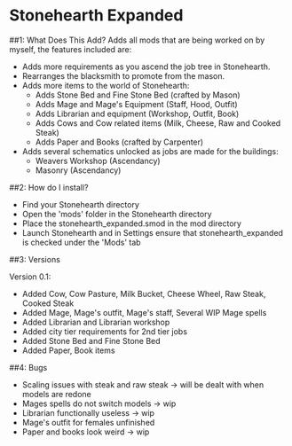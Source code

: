 # Stonehearth Expanded

##1: What Does This Add?
Adds all mods that are being worked on by myself, the features included are:
- Adds more requirements as you ascend the job tree in Stonehearth.
- Rearranges the blacksmith to promote from the mason.
- Adds more items to the world of Stonehearth:
  * Adds Stone Bed and Fine Stone Bed (crafted by Mason)
  * Adds Mage and Mage's Equipment (Staff, Hood, Outfit)
  * Adds Librarian and equipment (Workshop, Outfit, Book)
  * Adds Cows and Cow related items (Milk, Cheese, Raw and Cooked Steak)
  * Adds Paper and Books (crafted by Carpenter)
- Adds several schematics unlocked as jobs are made for the buildings:
  * Weavers Workshop (Ascendancy)
  * Masonry (Ascendancy)
  

##2: How do I install?
- Find your Stonehearth directory
- Open the 'mods' folder in the Stonehearth directory
- Place the stonehearth_expanded.smod in the mod directory
- Launch Stonehearth and in Settings ensure that stonehearth_expanded is checked under the 'Mods' tab


##3: Versions

Version 0.1:
- Added Cow, Cow Pasture, Milk Bucket, Cheese Wheel, Raw Steak, Cooked Steak
- Added Mage, Mage's outfit, Mage's staff, Several WIP Mage spells
- Added Librarian and Librarian workshop
- Added city tier requirements for 2nd tier jobs
- Added Stone Bed and Fine Stone Bed
- Added Paper, Book items

##4: Bugs
- Scaling issues with steak and raw steak -> will be dealt with when models are redone
- Mages spells do not switch models -> wip
- Librarian functionally useless -> wip
- Mage's outfit for females unfinished
- Paper and books look weird -> wip
